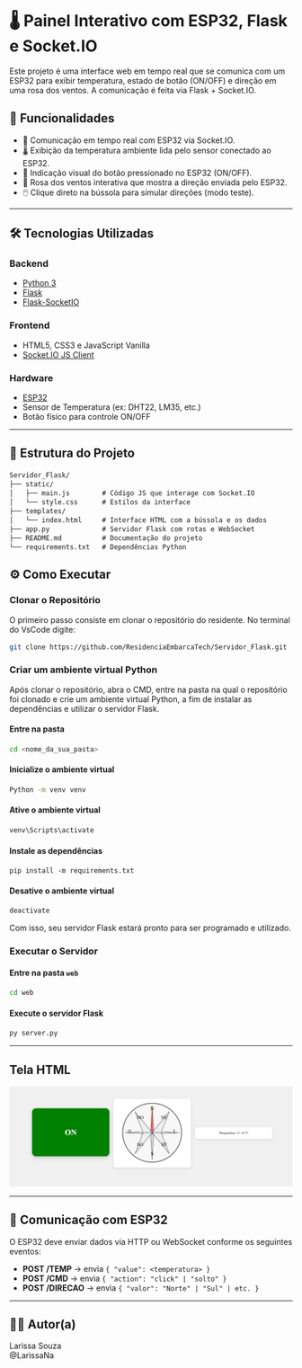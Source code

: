 # 🌡️ Painel Interativo com ESP32, Flask e Socket.IO

Este projeto é uma interface web em tempo real que se comunica com um ESP32 para exibir temperatura, estado de botão (ON/OFF) e direção em uma rosa dos ventos. A comunicação é feita via Flask + Socket.IO.

## 🚀 Funcionalidades

- 📶 Comunicação em tempo real com ESP32 via Socket.IO.
- 🌡️ Exibição da temperatura ambiente lida pelo sensor conectado ao ESP32.
- 🔘 Indicação visual do botão pressionado no ESP32 (ON/OFF).
- 🧭 Rosa dos ventos interativa que mostra a direção enviada pelo ESP32.
- 🖱️ Clique direto na bússola para simular direções (modo teste).

---
## 🛠️ Tecnologias Utilizadas

### Backend
- [Python 3](https://www.python.org/)
- [Flask](https://flask.palletsprojects.com/)
- [Flask-SocketIO](https://flask-socketio.readthedocs.io/)

### Frontend
- HTML5, CSS3 e JavaScript Vanilla
- [Socket.IO JS Client](https://socket.io/docs/v4/client-api/)

### Hardware
- [ESP32](https://www.espressif.com/en/products/socs/esp32)
- Sensor de Temperatura (ex: DHT22, LM35, etc.)
- Botão físico para controle ON/OFF

---

## 📁 Estrutura do Projeto

```text
Servidor_Flask/
├── static/
│   ├── main.js        # Código JS que interage com Socket.IO
│   └── style.css      # Estilos da interface
├── templates/
│   └── index.html     # Interface HTML com a bússola e os dados
├── app.py             # Servidor Flask com rotas e WebSocket
├── README.md          # Documentação do projeto
└── requirements.txt   # Dependências Python
```

## ⚙️ Como Executar

### Clonar o Repositório

O primeiro passo consiste em clonar o repositório do residente. No terminal do VsCode digite:

```bash
git clone https://github.com/ResidenciaEmbarcaTech/Servidor_Flask.git
```


### Criar um ambiente virtual Python

Após clonar o repositório, abra o CMD, entre na pasta na qual o repositório foi clonado e crie um ambiente virtual Python, a fim de instalar as dependências e utilizar o servidor Flask.

#### Entre na pasta

```bash
cd <nome_da_sua_pasta>
```

#### Inicialize o ambiente virtual
```bash
Python -m venv venv
```

#### Ative o ambiente virtual
```bash
venv\Scripts\activate
```

#### Instale as dependências
```
pip install -m requirements.txt
```

#### Desative o ambiente virtual
```bash
deactivate
```


Com isso, seu servidor Flask estará pronto para ser programado e utilizado.

### Executar o Servidor

#### Entre na pasta `web`
```bash
cd web
```

#### Execute o servidor Flask
```bash
py server.py
```

---
## Tela HTML
![Tela HTML](images/tela_html.png "Tela HTML")

---

## 🔌 Comunicação com ESP32

O ESP32 deve enviar dados via HTTP ou WebSocket conforme os seguintes eventos:

- **POST /TEMP** → envia `{ "value": <temperatura> }`
- **POST /CMD** → envia `{ "action": "click" | "solto" }`
- **POST /DIRECAO** → envia `{ "valor": "Norte" | "Sul" | etc. }`

---

## 👩‍💻 Autor(a)

Larissa Souza  
@LarissaNa





